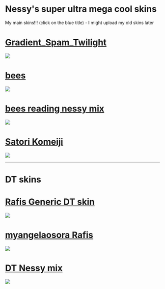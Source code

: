 # Nessy's super ultra mega cool skins
My main skins!!! (click on the blue title) - I might upload my old skins later 
# [Gradient_Spam_Twilight](https://www.mediafire.com/file/ic5j2qviwvu7nno/Gradient_Spam_Twilight.osk/file)
![](https://imgur.com/vTcDZWr.jpg)
# [bees](https://www.mediafire.com/file/6sgmg5rvyjrvgwp/bees.osk/file)
![](https://imgur.com/x5PQ29I.jpg)
# [bees reading nessy mix](https://www.mediafire.com/file/ajy04nn02jfkltm/bees_reading_nessy_mix.osk/file)
![](https://imgur.com/sv4UfRG.jpg)
# [Satori Komeiji](https://www.mediafire.com/file/9thmr3y95zi7n2r/-_%25E3%2580%258ANM1%25E3%2580%258B_-_%25E3%2580%258E_%25E6%259D%25B1%25E6%2596%25B9Project_%25E3%2580%258F_Satori_Komeiji__-.osk/file)
![](https://imgur.com/FWeptNF.jpg)
___
# DT skins
# [Rafis Generic DT skin](https://www.dropbox.com/s/mj8snq3xz4rx15y/Rafis%20Generic%20DT%20skin.osk?dl=0)
![](https://imgur.com/FrfpmHK.jpg)
# [myangelaosora Rafis](https://www.mediafire.com/file/1mgwpxu4y9vwwvz/%2523_myangelaosora_Rafis.osk/file)
![](https://imgur.com/WnwcWk1.jpg)
# [DT Nessy mix](https://www.mediafire.com/file/mlcooeuimeohdhl/DT+nessy+mix.osk/file)
![](https://imgur.com/UmonEjE.jpg)
